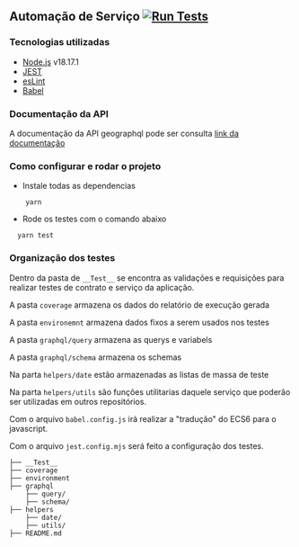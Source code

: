 ## Automação de Serviço [![Run Tests](https://github.com/pricaimiTech/geographqlJestAPI/actions/workflows/main.yml/badge.svg)](https://github.com/pricaimiTech/geographqlJestAPI/actions/workflows/main.yml)

### Tecnologias utilizadas

- [Node.js](https://nodejs.org/en) v18.17.1
- [JEST](https://jestjs.io/pt-BR/docs/expect)
- [esLint](https://eslint.org)
- [Babel](https://babeljs.io)

### Documentação da API

A documentação da API geographql pode ser consulta [link da documentação](https://geographql.netlify.app/docs/queries/country)

### Como configurar e rodar o projeto

- Instale todas as dependencias

```
    yarn
```

- Rode os testes com o comando abaixo

```
  yarn test
```

### Organização dos testes

Dentro da pasta de `__Test__` se encontra as validações e requisições para realizar testes de contrato e serviço da aplicação.

A pasta `coverage` armazena os dados do relatório de execução gerada

A pasta `environemnt` armazena dados fixos a serem usados nos testes

A pasta `graphql/query` armazena as querys e variabels

A pasta `graphql/schema` armazena os schemas

Na parta `helpers/date` estão armazenadas as listas de massa de teste

Na parta `helpers/utils` são funções utilitarias daquele serviço que poderão ser utilizadas em outros repositórios.

Com o arquivo `babel.config.js` irá realizar a "tradução" do ECS6 para o javascript.

Com o arquivo `jest.config.mjs` será feito a configuração dos testes.

```
├── __Test__
├── coverage
├── environment
├── graphql
    ├── query/
    ├── schema/
├── helpers
    ├── date/
    ├── utils/
├── README.md
```
